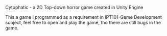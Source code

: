 Cytophatic - a 2D Top-down horror game created in Unity Engine

This a game I programmed as a requirement in IPT101-Game Development subject, feel free to open and play the game, tho there are still bugs in the game.
